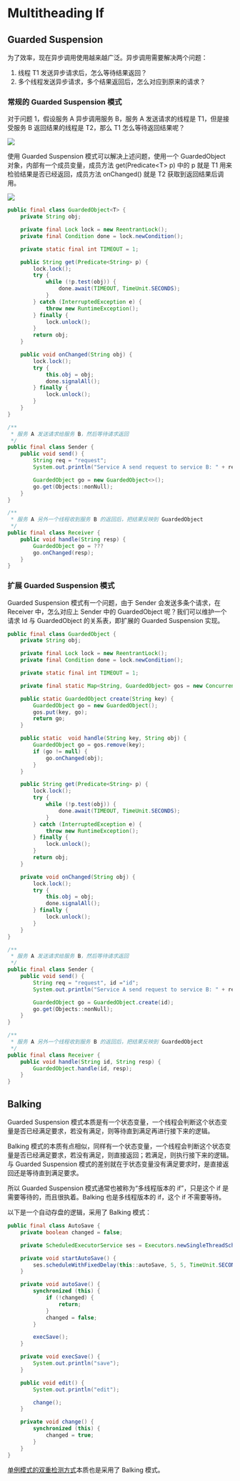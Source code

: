 # Multitheading If

## Guarded Suspension

为了效率，现在异步调用使用越来越广泛。异步调用需要解决两个问题：

1. 线程 T1 发送异步请求后，怎么等待结果返回？
2. 多个线程发送异步请求，多个结果返回后，怎么对应到原来的请求？

### 常规的 Guarded Suspension 模式

对于问题 1，假设服务 A 异步调用服务 B，服务 A 发送请求的线程是 T1，但是接受服务 B 返回结果的线程是 T2，那么 T1 怎么等待返回结果呢？

![](../../../.gitbook/assets/image%20%28175%29.png)

使用 Guarded Suspension 模式可以解决上述问题，使用一个 GuardedObject 对象，内部有一个成员变量，成员方法 get\(Predicate&lt;T&gt; p\) 中的 p 就是 T1 用来检验结果是否已经返回，成员方法  onChanged\(\) 就是 T2 获取到返回结果后调用。

![](../../../.gitbook/assets/image%20%2887%29.png)

```java
public final class GuardedObject<T> {
    private String obj;

    private final Lock lock = new ReentrantLock();
    private final Condition done = lock.newCondition();

    private static final int TIMEOUT = 1;

    public String get(Predicate<String> p) {
        lock.lock();
        try {
            while (!p.test(obj)) {
                done.await(TIMEOUT, TimeUnit.SECONDS);
            }
        } catch (InterruptedException e) {
            throw new RuntimeException();
        } finally {
            lock.unlock();
        }
        return obj;
    }

    public void onChanged(String obj) {
        lock.lock();
        try {
            this.obj = obj;
            done.signalAll();
        } finally {
            lock.unlock();
        }
    }
}

/**
 * 服务 A 发送请求给服务 B，然后等待请求返回
 */
public final class Sender {
    public void send() {
        String req = "request";
        System.out.println("Service A send request to service B: " + req);

        GuardedObject go = new GuardedObject<>();
        go.get(Objects::nonNull);
    }
}

/**
 * 服务 A 另外一个线程收到服务 B 的返回后，把结果反映到 GuardedObject
 */
public final class Receiver {
    public void handle(String resp) {
        GuardedObject go = ???
        go.onChanged(resp);
    }
}
```

### 扩展 Guarded Suspension 模式

Guarded Suspension 模式有一个问题，由于 Sender 会发送多条个请求，在 Receiver 中，怎么对应上 Sender 中的 GuardedObject 呢？我们可以维护一个请求 Id 与 GuardedObject 的关系表，即扩展的 Guarded Suspension 实现。

```java
public final class GuardedObject {
    private String obj;

    private final Lock lock = new ReentrantLock();
    private final Condition done = lock.newCondition();

    private static final int TIMEOUT = 1;

    private final static Map<String, GuardedObject> gos = new ConcurrentHashMap<>();

    public static GuardedObject create(String key) {
        GuardedObject go = new GuardedObject();
        gos.put(key, go);
        return go;
    }

    public static  void handle(String key, String obj) {
        GuardedObject go = gos.remove(key);
        if (go != null) {
            go.onChanged(obj);
        }
    }

    public String get(Predicate<String> p) {
        lock.lock();
        try {
            while (!p.test(obj)) {
                done.await(TIMEOUT, TimeUnit.SECONDS);
            }
        } catch (InterruptedException e) {
            throw new RuntimeException();
        } finally {
            lock.unlock();
        }
        return obj;
    }

    private void onChanged(String obj) {
        lock.lock();
        try {
            this.obj = obj;
            done.signalAll();
        } finally {
            lock.unlock();
        }
    }
}

/**
 * 服务 A 发送请求给服务 B，然后等待请求返回
 */
public final class Sender {
    public void send() {
        String req = "request", id ="id";
        System.out.println("Service A send request to service B: " + req);

        GuardedObject go = GuardedObject.create(id);
        go.get(Objects::nonNull);
    }
}

/**
 * 服务 A 另外一个线程收到服务 B 的返回后，把结果反映到 GuardedObject
 */
public final class Receiver {
    public void handle(String id, String resp) {
        GuardedObject.handle(id, resp);
    }
}
```

## Balking

Guarded Suspension 模式本质是有一个状态变量，一个线程会判断这个状态变量是否已经满足要求，若没有满足，则等待直到满足再进行接下来的逻辑。

Balking 模式的本质有点相似，同样有一个状态变量，一个线程会判断这个状态变量是否已经满足要求，若没有满足，则直接返回；若满足，则执行接下来的逻辑。与 Guarded Suspension 模式的差别就在于状态变量没有满足要求时，是直接返回还是等待直到满足要求。

所以 Guarded Suspension 模式通常也被称为“多线程版本的 if”，只是这个 if 是需要等待的，而且很执着。Balking 也是多线程版本的 if，这个 if 不需要等待。

以下是一个自动存盘的逻辑，采用了 Balking 模式：

```java
public final class AutoSave {
    private boolean changed = false;

    private ScheduledExecutorService ses = Executors.newSingleThreadScheduledExecutor();

    private void startAutoSave() {
        ses.scheduleWithFixedDelay(this::autoSave, 5, 5, TimeUnit.SECONDS);
    }

    private void autoSave() {
        synchronized (this) {
            if (!changed) {
                return;
            }
            changed = false;
        }

        execSave();
    }

    private void execSave() {
        System.out.println("save");
    }

    public void edit() {
        System.out.println("edit");

        change();
    }

    private void change() {
        synchronized (this) {
            changed = true;
        }
    }
}
```

[单例模式的双重检测方式](../../../computer-science/design-patterns/singleton.md#xian-cheng-an-quan)本质也是采用了 Balking 模式。

